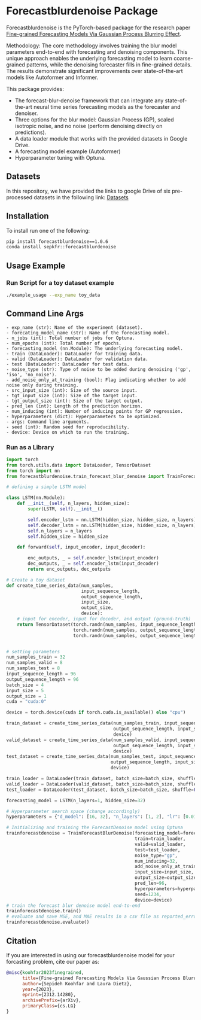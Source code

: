 # Forecastblurdenoise Package
Forecastblurdenoise is the PyTorch-based package for the research paper [Fine-grained Forecasting Models Via Gaussian Process Blurring Effect](https://arxiv.org/pdf/2312.14280.pdf). 

Methodology:
The core methodology involves training the blur model parameters end-to-end with forecasting and denoising components. This unique approach enables the underlying forecasting model to learn coarse-grained patterns, while the denoising forecaster fills in fine-grained details. The results demonstrate significant improvements over state-of-the-art models like Autoformer and Informer.

This package provides:

- The forecast-blur-denoise framework that can integrate any state-of-the-art neural time series forecasting models as the forecaster and denoiser.
- Three options for the blur model: Gaussian Process (GP), scaled isotropic noise, and no noise (perform denoising directly on predictions).
- A data loader module that works with the provided datasets in Google Drive.
- A forecasting model example (Autoformer)
- Hyperparameter tuning with Optuna.

## Datasets

In this repository, we have provided the links to google Drive of six pre-processed datasets in the following link: [Datasets](https://drive.google.com/drive/folders/1-uElnzmuCFA8aShs_O9Nlf1qyM-g90mm?usp=drive_link)

## Installation

To install run one of the following:

```bash
pip install forecastblurdenoise==1.0.6
conda install sepkfr::forecastblurdenoise
```


## Usage Example
### Run Script for a toy dataset example

```bash
./example_usage --exp_name toy_data
```

## Command Line Args

```text
- exp_name (str): Name of the experiment (dataset).
- forecating_model_name (str): Name of the forecasting model.
- n_jobs (int): Total number of jobs for Optuna.
- num_epochs (int): Total number of epochs.
- forecasting_model (nn.Module): The underlying forecasting model.
- train (DataLoader): DataLoader for training data.
- valid (DataLoader): DataLoader for validation data.
- test (DataLoader): DataLoader for test data.
- noise_type (str): Type of noise to be added during denoising ('gp', 'iso', 'no_noise').
- add_noise_only_at_training (bool): Flag indicating whether to add noise only during training.
- src_input_size (int): Size of the source input.
- tgt_input_size (int): Size of the target input.
- tgt_output_size (int): Size of the target output.
- pred_len (int): Length of the prediction horizon.
- num_inducing (int): Number of inducing points for GP regression.
- hyperparameters (dict): Hyperparameters to be optimized.
- args: Command line arguments.
- seed (int): Random seed for reproducibility.
- device: Device on which to run the training.
```

### Run as a Library 

```python
import torch
from torch.utils.data import DataLoader, TensorDataset
from torch import nn
from forecastblurdenoise.train_forecast_blur_denoise import TrainForecastBlurDenoise

# defining a simple LSTM model

class LSTM(nn.Module):
    def __init__(self, n_layers, hidden_size):
        super(LSTM, self).__init__()

        self.encoder_lstm = nn.LSTM(hidden_size, hidden_size, n_layers)
        self.decoder_lstm = nn.LSTM(hidden_size, hidden_size, n_layers)
        self.n_layers = n_layers
        self.hidden_size = hidden_size

    def forward(self, input_encoder, input_decoder):

        enc_outputs, _ = self.encoder_lstm(input_encoder)
        dec_outputs, _ = self.encoder_lstm(input_decoder)
        return enc_outputs, dec_outputs

# Create a toy dataset
def create_time_series_data(num_samples,
                            input_sequence_length,
                            output_sequence_length,
                            input_size,
                            output_size,
                            device):
    # input for encoder, input for decoder, and output (ground-truth)
    return TensorDataset(torch.randn(num_samples, input_sequence_length, input_size, device=device),
                         torch.randn(num_samples, output_sequence_length, input_size, device=device),
                         torch.randn(num_samples, output_sequence_length, output_size, device=device))


# setting parameters
num_samples_train = 32
num_samples_valid = 8
num_samples_test = 8
input_sequence_length = 96
output_sequence_length = 96
batch_size = 4
input_size = 5
output_size = 1
cuda = "cuda:0"

device = torch.device(cuda if torch.cuda.is_available() else "cpu")

train_dataset = create_time_series_data(num_samples_train, input_sequence_length,
                                        output_sequence_length, input_size, output_size,
                                        device)
valid_dataset = create_time_series_data(num_samples_valid, input_sequence_length,
                                        output_sequence_length, input_size, output_size,
                                        device)
test_dataset = create_time_series_data(num_samples_test, input_sequence_length,
                                       output_sequence_length, input_size, output_size,
                                       device)

train_loader = DataLoader(train_dataset, batch_size=batch_size, shuffle=True)
valid_loader = DataLoader(valid_dataset, batch_size=batch_size, shuffle=False)
test_loader = DataLoader(test_dataset, batch_size=batch_size, shuffle=False)

forecasting_model = LSTM(n_layers=1, hidden_size=32)

# Hyperparameter search space (change accordingly)
hyperparameters = {"d_model": [16, 32], "n_layers": [1, 2], "lr": [0.01, 0.001]}

# Initializing and training the ForecastDenoise model using Optuna
trainforecastdenoise = TrainForecastBlurDenoise(forecasting_model=forecasting_model,
                                                train=train_loader,
                                                valid=valid_loader,
                                                test=test_loader,
                                                noise_type="gp",
                                                num_inducing=32,
                                                add_noise_only_at_training=False,
                                                input_size=input_size,
                                                output_size=output_size,
                                                pred_len=96,
                                                hyperparameters=hyperparameters,
                                                seed=1234,
                                                device=device)
# train the forecast blur denoise model end-to-end
trainforecastdenoise.train()
# evaluate and save MSE, and MAE results in a csv file as reported_errors_{exp_name}.csv
trainforecastdenoise.evaluate()
```

## Citation

If you are interested in using our forecastblurdenoise model for your forcasting problem, cite our paper as:

```bibtex
@misc{koohfar2023finegrained,
      title={Fine-grained Forecasting Models Via Gaussian Process Blurring Effect}, 
      author={Sepideh Koohfar and Laura Dietz},
      year={2023},
      eprint={2312.14280},
      archivePrefix={arXiv},
      primaryClass={cs.LG}
}
```


